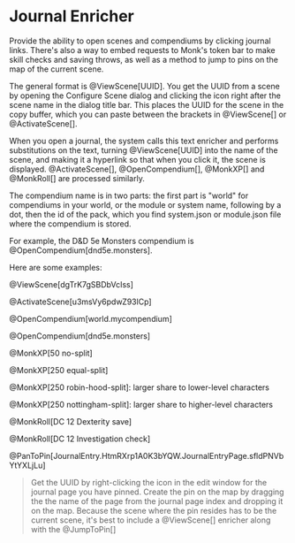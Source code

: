 # Journal Enricher
 Provide the ability to open scenes and compendiums by clicking journal links. There's also a way to embed requests to Monk's token bar to make skill checks and saving throws, as well as a method to jump to pins on the map of the current scene.
 
 The general format is @ViewScene[UUID]. You get the UUID from a scene by opening the Configure Scene dialog and clicking the icon right after the scene name in the dialog title bar. This places the UUID for the scene in the copy buffer, which you can paste between the brackets in @ViewScene[] or @ActivateScene[]. 
 
 When you open a journal, the system calls this text enricher and performs substitutions on the text, turning @ViewScene[UUID] into the name of the scene, and making it a hyperlink so that when you click it, the scene is displayed. @ActivateScene[], @OpenCompendium[], @MonkXP[] and @MonkRoll[] are processed similarly.
 
 The compendium name is in two parts: the first part is "world" for compendiums in your world, or the module or system name, following by a dot, then the id of the pack, which you find system.json or module.json file where the compendium is stored.
 
 For example, the D&D 5e Monsters compendium is @OpenCompendium[dnd5e.monsters].
 
 Here are some examples:

@ViewScene[dgTrK7gSBDbVcIss]

@ActivateScene[u3msVy6pdwZ93lCp]

@OpenCompendium[world.mycompendium]

@OpenCompendium[dnd5e.monsters]

@MonkXP[50 no-split]
 
@MonkXP[250 equal-split]
 
@MonkXP[250 robin-hood-split]: larger share to lower-level characters
 
@MonkXP[250 nottingham-split]: larger share to higher-level characters

@MonkRoll[DC 12 Dexterity save]

@MonkRoll[DC 12 Investigation check]

@PanToPin[JournalEntry.HtmRXrp1A0K3bYQW.JournalEntryPage.sfldPNVbYtYXLjLu]

>Get the UUID by right-clicking the icon in the edit window for the journal page you have pinned. Create the pin on the map by dragging the the name of the page from the journal page index and dropping it on the map. Because the scene where the pin resides has to be the current scene, it's best to include a @ViewScene[] enricher along with the @JumpToPin[]
